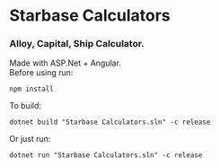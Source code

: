 # Starbase Calculators
### Alloy, Capital, Ship Calculator. <br>
Made with ASP.Net + Angular.<br>
Before using run:

    npm install 

To build:

    dotnet build "Starbase Calculators.sln" -c release

Or just run:

    dotnet run "Starbase Calculators.sln" -c release
